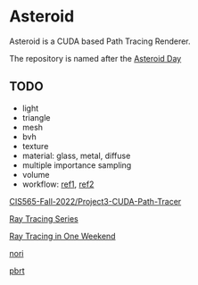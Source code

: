 # Asteroid
Asteroid is a CUDA based Path Tracing Renderer.

The repository is named after the [Asteroid Day](https://www.asteroidday.org/)

## TODO
- light
- triangle
- mesh
- bvh
- texture
- material: glass, metal, diffuse
- multiple importance sampling
- volume
- workflow: [ref1](https://blog.csdn.net/qq_16013649/article/details/113905995), [ref2](https://github.com/ptheywood/cuda-cmake-github-actions/issues/5)


[CIS565-Fall-2022/Project3-CUDA-Path-Tracer](https://github.com/CIS565-Fall-2022/Project3-CUDA-Path-Tracer)

[Ray Tracing Series](https://www.youtube.com/playlist?list=PLlrATfBNZ98edc5GshdBtREv5asFW3yXl)

[Ray Tracing in One Weekend](https://raytracing.github.io/)

[nori](https://wjakob.github.io/nori/)

[pbrt](https://www.pbrt.org/)
